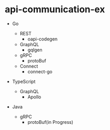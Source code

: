 # api-communication-ex

- Go

  - REST
    - oapi-codegen
  - GraphQL
    - gqlgen
  - gRPC
    - protoBuf
  - Connect
    - connect-go

- TypeScript

  - GraphQL
    - Apollo

- Java
  - gRPC
    - protoBuf(in Progress)

